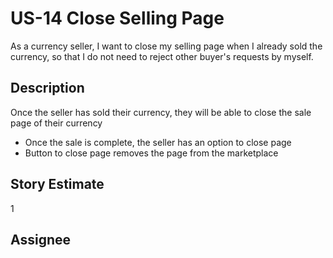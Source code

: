 # US-14 Close Selling Page

As a currency seller, I want to close my selling page when I already sold the currency, so that I do not need to reject other buyer's requests by myself.

## Description

Once the seller has sold their currency, they will be able to close the sale page of their currency
* Once the sale is complete, the seller has an option to close page
* Button to close page removes the page from the marketplace

## Story Estimate

1

## Assignee